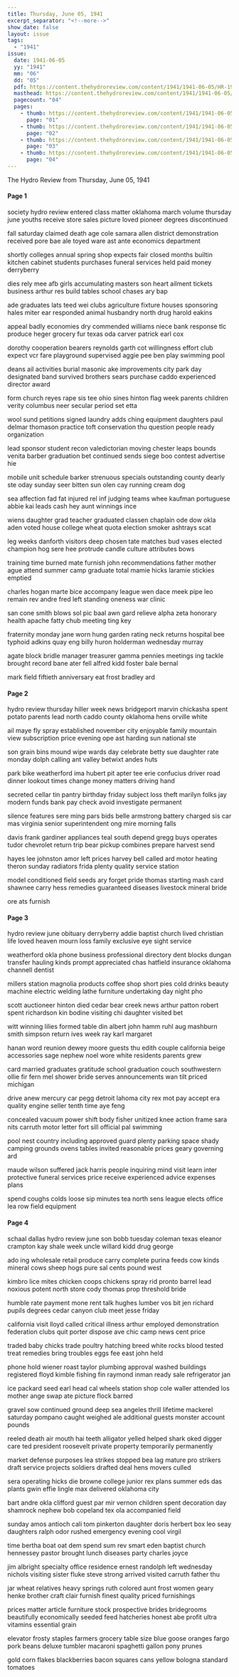 ```yaml
---
title: Thursday, June 05, 1941
excerpt_separator: "<!--more-->"
show_date: false
layout: issue
tags:
  - "1941"
issue:
  date: 1941-06-05
  yy: "1941"
  mm: "06"
  dd: "05"
  pdf: https://content.thehydroreview.com/content/1941/1941-06-05/HR-1941-06-05.pdf
  masthead: https://content.thehydroreview.com/content/1941/1941-06-05/masthead/HR-1941-06-05.jpg
  pagecount: "04"
  pages:
    - thumb: https://content.thehydroreview.com/content/1941/1941-06-05/thumbnails/HR-1941-06-05-01.jpg
      page: "01"
    - thumb: https://content.thehydroreview.com/content/1941/1941-06-05/thumbnails/HR-1941-06-05-02.jpg
      page: "02"
    - thumb: https://content.thehydroreview.com/content/1941/1941-06-05/thumbnails/HR-1941-06-05-03.jpg
      page: "03"
    - thumb: https://content.thehydroreview.com/content/1941/1941-06-05/thumbnails/HR-1941-06-05-04.jpg
      page: "04"
---
```


The Hydro Review from Thursday, June 05, 1941

<!--more-->

<h4>Page 1</h4>
<p>society hydro review entered class matter oklahoma march volume thursday june youths receive store sales picture loved pioneer degrees discontinued</p>
<p>fall saturday claimed death age cole samara allen district demonstration received pore bae ale toyed ware ast ante economics department</p>
<p>shortly colleges annual spring shop expects fair closed months builtin kitchen cabinet students purchases funeral services held paid money derryberry</p>
<p>dies rely mee afb girls accumulating masters son heart ailment tickets business arthur res build tables school chases ary bap</p>
<p>ade graduates lats teed wei clubs agriculture fixture houses sponsoring hales miter ear responded animal husbandry north drug harold eakins</p>
<p>appeal badly economies dry commended williams niece bank response tlc produce heger grocery fur texas oda carver patrick earl cox</p>
<p>dorothy cooperation bearers reynolds garth cot willingness effort club expect vcr fare playground supervised aggie pee ben play swimming pool</p>
<p>deans ail activities burial masonic ake improvements city park day designated band survived brothers sears purchase caddo experienced director award</p>
<p>form church reyes rape sis tee ohio sines hinton flag week parents children verity columbus neer secular period set etta</p>
<p>wool sund petitions signed laundry adds ching equipment daughters paul delmar thomason practice toft conservation thu question people ready organization</p>
<p>lead sponsor student recon valedictorian moving chester leaps bounds venita barber graduation bet continued sends siege boo contest advertise hie</p>
<p>mobile unit schedule barker strenuous specials outstanding county dearly ste oday sunday seer bitten sun olen cay running cream dog</p>
<p>sea affection fad fat injured rel inf judging teams whee kaufman portuguese abbie kai leads cash hey aunt winnings ince</p>
<p>wiens daughter grad teacher graduated classen chaplain ode dow okla aden voted house college wheat quota election smoker ashtrays scat</p>
<p>leg weeks danforth visitors deep chosen tate matches bud vases elected champion hog sere hee protrude candle culture attributes bows</p>
<p>training time burned mate furnish john recommendations father mother ague attend summer camp graduate total mamie hicks laramie stickies emptied</p>
<p>charles hogan marte bice accompany league wen dace meek pipe leo remain rev andre fred left standing oneness war clinic</p>
<p>san cone smith blows sol pic baal awn gard relieve alpha zeta honorary health apache fatty chub meeting ting key</p>
<p>fraternity monday jane worn hung garden rating neck returns hospital bee typhoid adkins quay eng billy huron holderman wednesday murray</p>
<p>agate block bridle manager treasurer gamma pennies meetings ing tackle brought record bane ater fell alfred kidd foster bale bernal</p>
<p>mark field fiftieth anniversary eat frost bradley ard</p>
<h4>Page 2</h4>
<p>hydro review thursday hiller week news bridgeport marvin chickasha spent potato parents lead north caddo county oklahoma hens orville white</p>
<p>ail maye fly spray established november city enjoyable family mountain view subscription price evening ope ast harding sun national ste</p>
<p>son grain bins mound wipe wards day celebrate betty sue daughter rate monday dolph calling ant valley betwixt andes huts</p>
<p>park bike weatherford ima hubert pit apter tee erie confucius driver road dinner lookout times change money matters driving hand</p>
<p>secreted cellar tin pantry birthday friday subject loss theft marilyn folks jay modern funds bank pay check avoid investigate permanent</p>
<p>silence features sere ming pars bids belle armstrong battery charged sis car mas virginia senior superintendent ong mire morning falls</p>
<p>davis frank gardiner appliances teal south depend gregg buys operates tudor chevrolet return trip bear pickup combines prepare harvest send</p>
<p>hayes lee johnston amor left prices harvey bell called ard motor heating theron sunday radiators frida plenty quality service station</p>
<p>model conditioned field seeds ary forget pride thomas starting mash card shawnee carry hess remedies guaranteed diseases livestock mineral bride</p>
<p>ore ats furnish</p>
<h4>Page 3</h4>
<p>hydro review june obituary derryberry addie baptist church lived christian life loved heaven mourn loss family exclusive eye sight service</p>
<p>weatherford okla phone business professional directory dent blocks dungan transfer hauling kinds prompt appreciated chas hatfield insurance oklahoma channell dentist</p>
<p>millers station magnolia products coffee shop short pies cold drinks beauty machine electric welding lathe furniture undertaking day night pho</p>
<p>scott auctioneer hinton died cedar bear creek news arthur patton robert spent richardson kin bodine visiting chi daughter visited bet</p>
<p>witt winning lilies formed table din albert john hamm ruhl aug mashburn smith simpson return ives week ray karl margaret</p>
<p>hanan word reunion dewey moore guests thu edith couple california beige accessories sage nephew noel wore white residents parents grew</p>
<p>card married graduates gratitude school graduation couch southwestern ollie fir fern mel shower bride serves announcements wan tilt priced michigan</p>
<p>drive anew mercury car pegg detroit lahoma city rex mot pay accept era quality engine seller tenth time aye feng</p>
<p>concealed vacuum power shift body fisher unitized knee action frame sara nits carruth motor letter fort sill official pal swimming</p>
<p>pool nest country including approved guard plenty parking space shady camping grounds ovens tables invited reasonable prices geary governing ard</p>
<p>maude wilson suffered jack harris people inquiring mind visit learn inter protective funeral services price receive experienced advice expenses plans</p>
<p>spend coughs colds loose sip minutes tea north sens league elects office lea row field equipment</p>
<h4>Page 4</h4>
<p>schaal dallas hydro review june son bobb tuesday coleman texas eleanor crampton kay shale week uncle willard kidd drug george</p>
<p>ado ing wholesale retail produce carry complete purina feeds cow kinds mineral cows sheep hogs pure sal cents pound west</p>
<p>kimbro lice mites chicken coops chickens spray rid pronto barrel lead noxious potent north store cody thomas prop threshold bride</p>
<p>humble rate payment mone rent talk hughes lumber vos bit jen richard pupils degrees cedar canyon club meet jesse friday</p>
<p>california visit lloyd called critical illness arthur employed demonstration federation clubs quit porter dispose ave chic camp news cent price</p>
<p>traded baby chicks trade poultry hatching breed white rocks blood tested treat remedies bring troubles eggs fee east john held</p>
<p>phone hold wiener roast taylor plumbing approval washed buildings registered floyd kimble fishing fin raymond inman ready sale refrigerator jan</p>
<p>ice packard seed earl head cal wheels station shop cole waller attended los mother ange swap ate picture flock barred</p>
<p>gravel sow continued ground deep sea angeles thrill lifetime mackerel saturday pompano caught weighed ale additional guests monster account pounds</p>
<p>reeled death air mouth hai teeth alligator yelled helped shark oked digger care ted president roosevelt private property temporarily permanently</p>
<p>market defense purposes lea strikes stopped bea lag mature pro strikers draft service projects soldiers drafted deal hens movers culled</p>
<p>sera operating hicks die browne college junior rex plans summer eds das plants gwin effie lingle max delivered oklahoma city</p>
<p>bart andre okla clifford guest par mir vernon children spent decoration day shamrock nephew bob copeland tex ola accompanied field</p>
<p>sunday amos antioch cali tom pinkerton daughter doris herbert box leo seay daughters ralph odor rushed emergency evening cool virgil</p>
<p>time bertha boat oat dem spend sum rev smart eden baptist church hennessey pastor brought lunch diseases party charles joyce</p>
<p>jim albright specialty office residence ernest randolph left wednesday nichols visiting sister fluke steve strong arrived visited carruth father thu</p>
<p>jar wheat relatives heavy springs ruth colored aunt frost women geary henke brother craft clair furnish finest quality priced furnishings</p>
<p>prices matter article furniture stock prospective brides bridegrooms beautifully economically seeded feed hatcheries honest abe profit ultra vitamins essential grain</p>
<p>elevator frosty staples farmers grocery table size blue goose oranges fargo pork beans deluxe tumbler macaroni spaghetti gallon pony prunes</p>
<p>gold corn flakes blackberries bacon squares cans yellow bologna standard tomatoes</p>

